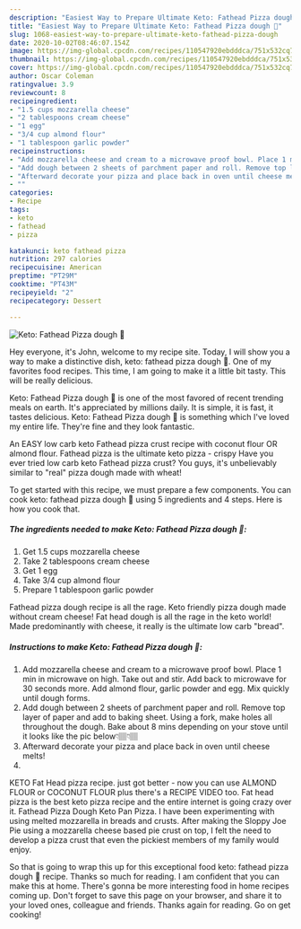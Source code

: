 ```yaml
---
description: "Easiest Way to Prepare Ultimate Keto: Fathead Pizza dough 🍕"
title: "Easiest Way to Prepare Ultimate Keto: Fathead Pizza dough 🍕"
slug: 1068-easiest-way-to-prepare-ultimate-keto-fathead-pizza-dough
date: 2020-10-02T08:46:07.154Z
image: https://img-global.cpcdn.com/recipes/110547920ebdddca/751x532cq70/keto-fathead-pizza-dough-🍕-recipe-main-photo.jpg
thumbnail: https://img-global.cpcdn.com/recipes/110547920ebdddca/751x532cq70/keto-fathead-pizza-dough-🍕-recipe-main-photo.jpg
cover: https://img-global.cpcdn.com/recipes/110547920ebdddca/751x532cq70/keto-fathead-pizza-dough-🍕-recipe-main-photo.jpg
author: Oscar Coleman
ratingvalue: 3.9
reviewcount: 8
recipeingredient:
- "1.5 cups mozzarella cheese"
- "2 tablespoons cream cheese"
- "1 egg"
- "3/4 cup almond flour"
- "1 tablespoon garlic powder"
recipeinstructions:
- "Add mozzarella cheese and cream to a microwave proof bowl. Place 1 min in microwave on high. Take out and stir. Add back to microwave for 30 seconds more. Add almond flour, garlic powder and egg. Mix quickly until dough forms."
- "Add dough between 2 sheets of parchment paper and roll. Remove top layer of paper and add to baking sheet. Using a fork, make holes all throughout the dough. Bake about 8 mins depending on your stove until it looks like the pic below👇🏽👇🏽"
- "Afterward decorate your pizza and place back in oven until cheese melts!"
- ""
categories:
- Recipe
tags:
- keto
- fathead
- pizza

katakunci: keto fathead pizza 
nutrition: 297 calories
recipecuisine: American
preptime: "PT29M"
cooktime: "PT43M"
recipeyield: "2"
recipecategory: Dessert

---
```



![Keto: Fathead Pizza dough 🍕](https://img-global.cpcdn.com/recipes/110547920ebdddca/751x532cq70/keto-fathead-pizza-dough-🍕-recipe-main-photo.jpg)

Hey everyone, it's John, welcome to my recipe site. Today, I will show you a way to make a distinctive dish, keto: fathead pizza dough 🍕. One of my favorites food recipes. This time, I am going to make it a little bit tasty. This will be really delicious.

Keto: Fathead Pizza dough 🍕 is one of the most favored of recent trending meals on earth. It's appreciated by millions daily. It is simple, it is fast, it tastes delicious. Keto: Fathead Pizza dough 🍕 is something which I've loved my entire life. They're fine and they look fantastic.

An EASY low carb keto Fathead pizza crust recipe with coconut flour OR almond flour. Fathead pizza is the ultimate keto pizza - crispy Have you ever tried low carb keto Fathead pizza crust? You guys, it&#39;s unbelievably similar to &#34;real&#34; pizza dough made with wheat!


To get started with this recipe, we must prepare a few components. You can cook keto: fathead pizza dough 🍕 using 5 ingredients and 4 steps. Here is how you cook that.

<!--inarticleads1-->

##### The ingredients needed to make Keto: Fathead Pizza dough 🍕:

1. Get 1.5 cups mozzarella cheese
1. Take 2 tablespoons cream cheese
1. Get 1 egg
1. Take 3/4 cup almond flour
1. Prepare 1 tablespoon garlic powder


Fathead pizza dough recipe is all the rage. Keto friendly pizza dough made without cream cheese! Fat head dough is all the rage in the keto world! Made predominantly with cheese, it really is the ultimate low carb &#34;bread&#34;. 

<!--inarticleads2-->

##### Instructions to make Keto: Fathead Pizza dough 🍕:

1. Add mozzarella cheese and cream to a microwave proof bowl. Place 1 min in microwave on high. Take out and stir. Add back to microwave for 30 seconds more. Add almond flour, garlic powder and egg. Mix quickly until dough forms.
1. Add dough between 2 sheets of parchment paper and roll. Remove top layer of paper and add to baking sheet. Using a fork, make holes all throughout the dough. Bake about 8 mins depending on your stove until it looks like the pic below👇🏽👇🏽
1. Afterward decorate your pizza and place back in oven until cheese melts!
1. 


KETO Fat Head pizza recipe. just got better - now you can use ALMOND FLOUR or COCONUT FLOUR plus there&#39;s a RECIPE VIDEO too. Fat head pizza is the best keto pizza recipe and the entire internet is going crazy over it. Fathead Pizza Dough Keto Pan Pizza. I have been experimenting with using melted mozzarella in breads and crusts. After making the Sloppy Joe Pie using a mozzarella cheese based pie crust on top, I felt the need to develop a pizza crust that even the pickiest members of my family would enjoy. 

So that is going to wrap this up for this exceptional food keto: fathead pizza dough 🍕 recipe. Thanks so much for reading. I am confident that you can make this at home. There's gonna be more interesting food in home recipes coming up. Don't forget to save this page on your browser, and share it to your loved ones, colleague and friends. Thanks again for reading. Go on get cooking!
